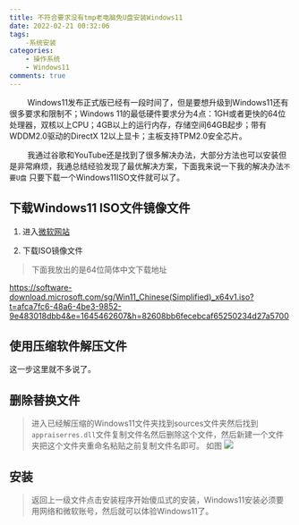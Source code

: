 ```yaml
---
title: 不符合要求没有tmp老电脑免U盘安装Windows11
date: 2022-02-21 00:32:06
tags:
    -系统安装
categories:
    - 操作系统
    - Windows11
comments: true
---
```


&emsp;&emsp; Windows11发布正式版已经有一段时间了，但是要想升级到Windows11还有很多要求和限制不；Windows 11的最低硬件要求分为4点：1GH或者更快的64位处理器，双核以上CPU；4GB以上的运行内存，存储空间64GB起步；带有WDDM2.0驱动的DirectX 12以上显卡；主板支持TPM2.0安全芯片。

&emsp;&emsp; 我通过谷歌和YouTube还是找到了很多解决办法，大部分方法也可以安装但是非常麻烦，我通总结经验发现了最优解决方案，下面我来说一下我的解决办法`不要U盘` 只要下载一个Windows11ISO文件就可以了。

<escape><!-- more --></escape>

## 下载Windows11 ISO文件镜像文件
1.  进入[微软网站](https://www.microsoft.com/zh-cn/software-download/windows11/)

2. 下载ISO镜像文件
> 下面我放出的是64位简体中文下载地址

<https://software-download.microsoft.com/sg/Win11_Chinese(Simplified)_x64v1.iso?t=afca7fc6-48a6-4be3-9852-9e483018dbb4&e=1645462607&h=82608bb6fecebcaf65250234d27a5700>

## 使用压缩软件解压文件
这一步这里就不多说了。

## 删除替换文件
> 进入已经解压缩的Windows11文件夹找到sources文件夹然后找到`appraiserres.dll`文件复制文件名然后删除这个文件，然后新建一个文件夹把这个文件夹重命名粘贴之前复制文件名即可。
如图
![](https://goindex.pzb.workers.dev/0:/屏幕截图(4).png)

## 安装
>返回上一级文件点击安装程序开始傻瓜式的安装，Windows11安装必须要用网络和微软账号，然后就可以体验Windows11了。
